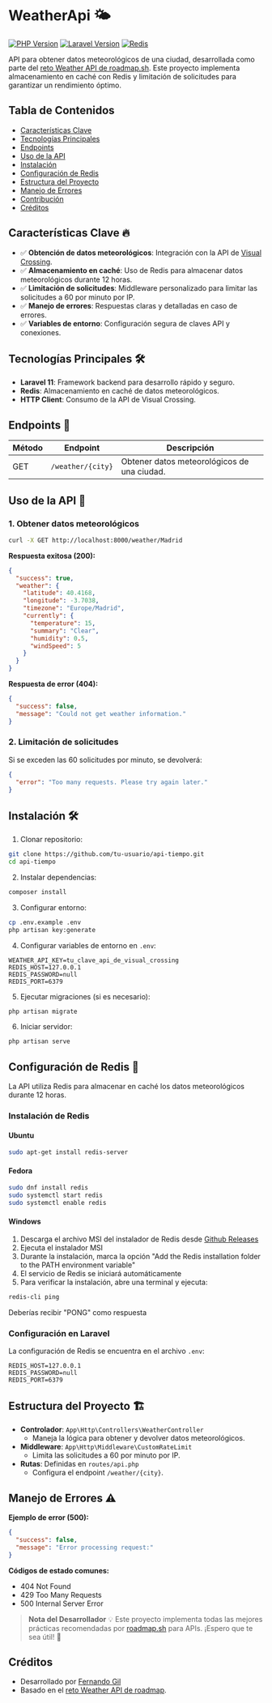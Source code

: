 # WeatherApi 🌤️

[![PHP Version](https://img.shields.io/badge/PHP-8.2%2B-777BB4?logo=php)](https://php.net/)
[![Laravel Version](https://img.shields.io/badge/Laravel-11.x-FF2D20?logo=laravel)](https://laravel.com)
[![Redis](https://img.shields.io/badge/Redis-Caching-DC382D?logo=redis)](https://redis.io)

API para obtener datos meteorológicos de una ciudad, desarrollada como parte del [reto Weather API de roadmap.sh](https://roadmap.sh/projects/weather-api). Este proyecto implementa almacenamiento en caché con Redis y limitación de solicitudes para garantizar un rendimiento óptimo.

## Tabla de Contenidos

- [Características Clave](#características-clave-)
- [Tecnologías Principales](#tecnologías-principales-%EF%B8%8F)
- [Endpoints](#endpoints-)
- [Uso de la API](#uso-de-la-api-)
- [Instalación](#instalación-%EF%B8%8F)
- [Configuración de Redis](#configuración-de-redis-)
- [Estructura del Proyecto](#estructura-del-proyecto-%EF%B8%8F)
- [Manejo de Errores](#manejo-de-errores-%EF%B8%8F)
- [Contribución](#contribución-)
- [Créditos](#créditos)

## Características Clave 🔥

- ✅ **Obtención de datos meteorológicos**: Integración con la API de [Visual Crossing](https://www.visualcrossing.com/).
- ✅ **Almacenamiento en caché**: Uso de Redis para almacenar datos meteorológicos durante 12 horas.
- ✅ **Limitación de solicitudes**: Middleware personalizado para limitar las solicitudes a 60 por minuto por IP.
- ✅ **Manejo de errores**: Respuestas claras y detalladas en caso de errores.
- ✅ **Variables de entorno**: Configuración segura de claves API y conexiones.

## Tecnologías Principales 🛠️

- **Laravel 11**: Framework backend para desarrollo rápido y seguro.
- **Redis**: Almacenamiento en caché de datos meteorológicos.
- **HTTP Client**: Consumo de la API de Visual Crossing.

## Endpoints 🚪


| Método | Endpoint          | Descripción                                 |
| ------- | ----------------- | -------------------------------------------- |
| GET     | `/weather/{city}` | Obtener datos meteorológicos de una ciudad. |

## Uso de la API 📡

### 1. Obtener datos meteorológicos

```bash
curl -X GET http://localhost:8000/weather/Madrid
```

**Respuesta exitosa (200):**

```json
{
  "success": true,
  "weather": {
    "latitude": 40.4168,
    "longitude": -3.7038,
    "timezone": "Europe/Madrid",
    "currently": {
      "temperature": 15,
      "summary": "Clear",
      "humidity": 0.5,
      "windSpeed": 5
    }
  }
}
```

**Respuesta de error (404):**

```json
{
  "success": false,
  "message": "Could not get weather information."
}
```

### 2. Limitación de solicitudes

Si se exceden las 60 solicitudes por minuto, se devolverá:

```json
{
  "error": "Too many requests. Please try again later."
}
```

## Instalación 🛠️

1. Clonar repositorio:

```bash
git clone https://github.com/tu-usuario/api-tiempo.git
cd api-tiempo
```

2. Instalar dependencias:

```bash
composer install
```

3. Configurar entorno:

```bash
cp .env.example .env
php artisan key:generate
```

4. Configurar variables de entorno en `.env`:

```env
WEATHER_API_KEY=tu_clave_api_de_visual_crossing
REDIS_HOST=127.0.0.1
REDIS_PASSWORD=null
REDIS_PORT=6379
```

5. Ejecutar migraciones (si es necesario):

```bash
php artisan migrate
```

6. Iniciar servidor:

```bash
php artisan serve
```

## Configuración de Redis 🧠

La API utiliza Redis para almacenar en caché los datos meteorológicos durante 12 horas.

### Instalación de Redis

#### Ubuntu

```bash
sudo apt-get install redis-server
```

#### Fedora

```bash
sudo dnf install redis
sudo systemctl start redis
sudo systemctl enable redis
```

#### Windows

1. Descarga el archivo MSI del instalador de Redis desde [Github Releases](https://github.com/microsoftarchive/redis/releases)
2. Ejecuta el instalador MSI
3. Durante la instalación, marca la opción "Add the Redis installation folder to the PATH environment variable"
4. El servicio de Redis se iniciará automáticamente
5. Para verificar la instalación, abre una terminal y ejecuta:

```bash
redis-cli ping
```

Deberías recibir "PONG" como respuesta

### Configuración en Laravel

La configuración de Redis se encuentra en el archivo `.env`:

```env
REDIS_HOST=127.0.0.1
REDIS_PASSWORD=null
REDIS_PORT=6379
```

## Estructura del Proyecto 🏗️

- **Controlador**: `App\Http\Controllers\WeatherController`
  - Maneja la lógica para obtener y devolver datos meteorológicos.
- **Middleware**: `App\Http\Middleware\CustomRateLimit`
  - Limita las solicitudes a 60 por minuto por IP.
- **Rutas**: Definidas en `routes/api.php`
  - Configura el endpoint `/weather/{city}`.

## Manejo de Errores ⚠️

**Ejemplo de error (500):**

```json
{
  "success": false,
  "message": "Error processing request:"
}
```

**Códigos de estado comunes:**

- 404 Not Found
- 429 Too Many Requests
- 500 Internal Server Error


> **Nota del Desarrollador** 💡
> Este proyecto implementa todas las mejores prácticas recomendadas por [roadmap.sh](https://roadmap.sh/projects/weather-api-wrapper-service) para APIs. ¡Espero que te sea útil! 🚀

## Créditos

- Desarrollado por [Fernando Gil](https://github.com/fer-gc05)
- Basado en el [reto Weather API de roadmap](https://roadmap.sh/projects/weather-api-wrapper-service).
